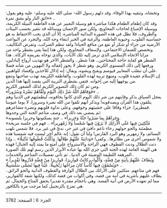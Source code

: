 ------------------------------------------------------------------------

وتخشاه، وتتقيه بهذا الوقاء. وقد دلهم رسول الله- صلى الله عليه وسلم- عليه
وهو يقول: «اتق النار ولو بشق تمرة» ..  
وقد كان إطعام الطعام هكذا مباشرة هو وسيلة التعبير عن هذه العاطفة النبيلة
الكريمة، ووسيلة الإشباع لحاجات المحاويج. ولكن صور الإحسان ووسائله قد
تتغير بحسب البيئات والظروف، فلا تظل في هذه الصورة البدائية المباشرة. إلا
أن الذي يجب الاحتفاظ به هو حساسية القلوب، وحيوية العاطفة، والرغبة في
الخير ابتغاء وجه الله، والتجرد عن البواعث الأرضية من جزاء أو شكر أو نفع
من منافع الحياة! ولقد تنظم الضرائب، وتفرض التكاليف، وتخصص للضمان
الاجتماعي، ولإسعاف المحاويج، ولكن هذا إنما يفي بشطر واحد من مزايا
الاتجاه الإسلامي الذي ترمز إليه تلك الآيات، والذي توخاه بفريضة الزكاة..
هذا الشطر هو كفاية حاجة المحتاجين.. هذا شطر.. والشطر الآخر هو تهذيب
أرواح الباذلين، ورفعها إلى ذلك المستوي الكريم. وهو شطر لا يجوز إغفاله
ولا التهوين من شأنه فضلا على أن تنقلب المعايير فيوصم ويقبح ويشوه، ويقال:
إنه إذلال للآخذين وإفساد للواهبين.  
إن الإسلام عقيدة قلوب، ومنهج تربية لهذه القلوب. والعاطفة الكريمة تهذب
صاحبها وتنفع من يوجهها إليه من إخوانه. فتفي بشطري التربية التي يقصد
إليها هذا الدين.  
ومن ثم كان ذلك التصوير الكريم لذلك الشعور الكريم.  
«فَوَقاهُمُ اللَّهُ شَرَّ ذلِكَ الْيَوْمِ وَلَقَّاهُمْ نَضْرَةً وَسُرُوراً» ..  
يعجل السياق بذكر وقايتهم من شر ذلك اليوم الذي كانوا يخافونه، ليطمئنهم في
الدنيا وهم يتلقون هذا القرآن ويصدقونه! ويذكر أنهم تلقوا من الله نضرة
وسرورا، لا يوما عبوسا قمطريرا. جزاء وفاقا على خشيتهم وخوفهم، وعلى نداوة
قلوبهم ونضرة مشاعرهم.  
ثم يمضي بعد ذلك في وصف مناعم الجنة التي وجدوها:  
«وَجَزاهُمْ بِما صَبَرُوا جَنَّةً وَحَرِيراً» .. جنة يسكنونها وحريرا يلبسونه.  
«مُتَّكِئِينَ فِيها عَلَى الْأَرائِكِ لا يَرَوْنَ فِيها شَمْساً وَلا زَمْهَرِيراً» .. فهم في جلسة
مريحة مطمئنة والجو حولهم رخاء ناعم دافئ في غير حر، نديّ في غير برد. فلا
شمس تلهب النسائم، ولا زمهرير وهو البرد القارس! ولنا أن نقول: إنه عالم
آخر ليست فيه شمسنا هذه ولا شموس أخرى من نظائرها.. وكفى! «وَدانِيَةً عَلَيْهِمْ
ظِلالُها. وَذُلِّلَتْ قُطُوفُها تَذْلِيلًا» .. وإذا دنت الظلال ودنت القطوف فهي الراحة
والاسترواح على أمتع ما يمتد إليه الخيال! فهذه هي الهيئة العامة لهذه
الجنة التي جزى الله بها عباده الأبرار الذين رسم لهم تلك الصورة المرهفة
اللطيفة الوضيئة في الدنيا.. ثم تأتي تفصيلات المناعم والخدمات..  
«وَيُطافُ عَلَيْهِمْ بِآنِيَةٍ مِنْ فِضَّةٍ، وَأَكْوابٍ كانَتْ قَوارِيرَا، قَوارِيرَا مِنْ فِضَّةٍ قَدَّرُوها
تَقْدِيراً. وَيُسْقَوْنَ فِيها كَأْساً كانَ مِزاجُها زَنْجَبِيلًا. عَيْناً فِيها تُسَمَّى سَلْسَبِيلًا»
..  
فهم في متاعهم. متكئين على الأرائك بين الظلال الوارفة والقطوف الدانية
والجو الرائق.. يطاف عليهم بأشربة في آنية من فضة، وفي أكواب من فضة كذلك،
ولكنها شفة كالقوارير، مما لم تعهده الأرض في آنية الفضة. وهي بأحجام مقدرة
تقديرا يحقق المتاع والجمال. ثم هي تمزج بالزنجبيل كما مزجت مرة بالكافور.

------------------------------------------------------------------------

الجزء: 6 ¦ الصفحة: 3782

